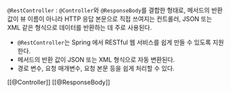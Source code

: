 
`@RestController` : `@Controller`와 `@ResponseBody`를 결합한 형태로, 메서드의 반환 값이 뷰 이름이 아니라 HTTP 응답 본문으로 직접 쓰여지는 컨트롤러, JSON 또는 XML 같은 형식으로 데이터를 반환하는 데 주로 사용된다.

- `@RestController`는 Spring 에서 RESTful 웹 서비스를 쉽게 만들 수 있도록 지원한다.
- 메서드의 반환 값이 JSON 또는 XML 형식으로 자동 변환된다.
- 경로 변수, 요청 매개변수, 요청 본문 등을 쉽게 처리할 수 있다.

[[@Controller]]
[[@ResponseBody]]
